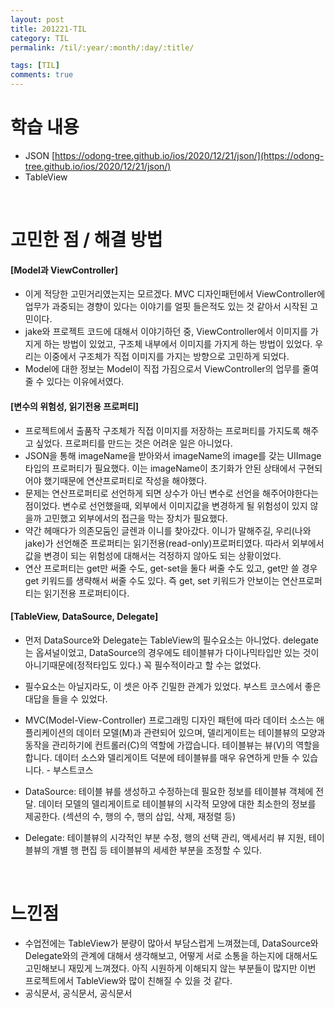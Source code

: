 ```yaml
---
layout: post
title: 201221-TIL
category: TIL
permalink: /til/:year/:month/:day/:title/

tags: [TIL]
comments: true
---
```

# 학습 내용
- JSON
[https://odong-tree.github.io/ios/2020/12/21/json/](https://odong-tree.github.io/ios/2020/12/21/json/)
- TableView

<br>

# 고민한 점 / 해결 방법

#### [Model과 ViewController]
- 이게 적당한 고민거리였는지는 모르겠다. MVC 디자인패턴에서 ViewController에 업무가 과중되는 경향이 있다는 이야기를 얼핏 들은적도 있는 것 같아서 시작된 고민이다.
- jake와 프로젝트 코드에 대해서 이야기하던 중, ViewController에서 이미지를 가지게 하는 방법이 있었고, 구조체 내부에서 이미지를 가지게 하는 방법이 있었다. 우리는 이중에서 구조체가 직접 이미지를 가지는 방향으로 고민하게 되었다.
- Model에 대한 정보는 Model이 직접 가짐으로서 ViewController의 업무를 줄여줄 수 있다는 이유에서였다.

#### [변수의 위험성, 읽기전용 프로퍼티]
- 프로젝트에서 출품작 구조체가 직접 이미지를 저장하는 프로퍼티를 가지도록 해주고 싶었다. 프로퍼티를 만드는 것은 어려운 일은 아니었다.
- JSON을 통해 imageName을 받아와서 imageName의 image를 갖는 UIImage 타입의 프로퍼티가 필요했다. 이는 imageName이 초기화가 안된 상태에서 구현되어야 했기때문에 연산프로퍼티로 작성을 해야했다.
- 문제는 연산프로퍼티로 선언하게 되면 상수가 아닌 변수로 선언을 해주어야한다는 점이었다. 변수로 선언했을때, 외부에서 이미지값을 변경하게 될 위험성이 있지 않을까 고민했고 외부에서의 접근을 막는 장치가 필요했다.
- 약간 헤매다가 의존모둠인 글렌과 이니를 찾아갔다. 이니가 말해주길, 우리(나와 jake)가 선언해준 프로퍼티는 읽기전용(read-only)프로퍼티였다. 따라서 외부에서 값을 변경이 되는 위험성에 대해서는 걱정하지 않아도 되는 상황이었다.
- 연산 프로퍼티는 get만 써줄 수도, get-set을 둘다 써줄 수도 있고, get만 쓸 경우 get 키워드를 생략해서 써줄 수도 있다. 즉 get, set 키워드가 안보이는 연산프로퍼티는 읽기전용 프로퍼티이다.

#### [TableView, DataSource, Delegate]
- 먼저 DataSource와 Delegate는 TableView의 필수요소는 아니었다. delegate는 옵셔널이었고, DataSource의 경우에도 테이블뷰가 다이나믹타입만 있는 것이 아니기때문에(정적타입도 있다.) 꼭 필수적이라고 할 수는 없었다.
- 필수요소는 아닐지라도, 이 셋은 아주 긴밀한 관계가 있었다. 부스트 코스에서 좋은 대답을 들을 수 있었다.
- MVC(Model-View-Controller) 프로그래밍 디자인 패턴에 따라 데이터 소스는 애플리케이션의 데이터 모델(M)과 관련되어 있으며, 델리게이트는 테이블뷰의 모양과 동작을 관리하기에 컨트롤러(C)의 역할에 가깝습니다. 테이블뷰는 뷰(V)의 역할을 합니다. 데이터 소스와 델리게이트 덕분에 테이블뷰를 매우 유연하게 만들 수 있습니다. - 부스트코스

- DataSource: 테이블 뷰를 생성하고 수정하는데 필요한 정보를 테이블뷰 객체에 전달. 데이터 모델의 델리게이트로 테이블뷰의 시각적 모양에 대한 최소한의 정보를 제공한다. (섹션의  수, 행의 수, 행의 삽입, 삭제, 재정렬 등)
- Delegate: 테이블뷰의 시각적인 부분 수정, 행의 선택 관리, 액세서리 뷰 지원, 테이블뷰의 개별 행 편집 등 테이블뷰의 세세한 부분을 조정할 수 있다.


<br>

# 느낀점
- 수업전에는 TableView가 분량이 많아서 부담스럽게 느껴졌는데, DataSource와 Delegate와의 관계에 대해서 생각해보고, 어떻게 서로 소통을 하는지에 대해서도 고민해보니 재밌게 느껴졌다. 아직 시원하게 이해되지 않는 부분들이 많지만 이번 프로젝트에서 TableView와 많이 친해질 수 있을 것 같다.
- 공식문서, 공식문서, 공식문서
